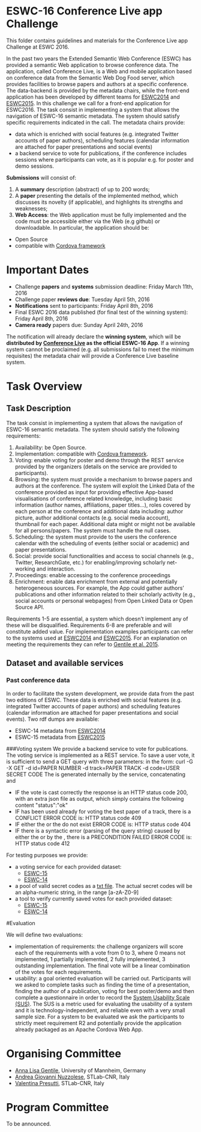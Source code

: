# ESWC-16 Conference Live app Challenge

This folder contains guidelines and materials for the Conference Live app Challenge at ESWC 2016.

In the past two years the Extended Semantic Web Conference (ESWC) has provided a semantic Web application to browse conference data. 
The application, called Conference Live, is a Web and mobile application based on conference data from the Semantic Web Dog Food server, which provides facilities to browse papers and authors at a specific conference. The data-backend is provided by the metadata chairs, while the front-end application has been developed by different teams for [ESWC2014](http://oak.dcs.shef.ac.uk/eswc2014) and [ESWC2015](http://oak.dcs.shef.ac.uk/eswc2015). In this challenge we call for a front-end application for ESWC2016. The task consist in implementing a system that allows the navigation of ESWC-16 semantic metadata. The system should satisfy specific requirements indicated in the call. The metadata chairs provide:

- data which is enriched with social features (e.g. integrated Twitter accounts of paper authors), scheduling features (calendar information are attached for paper presentations and social events)
- a backend service to vote for publications, if the conference includes sessions where participants can vote, as it is popular e.g. for poster and demo sessions.


**Submissions** will consist of:

1. A **summary** description (abstract) of up to 200 words;
2. A **paper** presenting the details of the implemented method, which discusses its novelty (if applicable), and highlights its strengths and weaknesses;
3. **Web Access**: the Web application must be fully implemented and the code must be accessible either via the Web (e.g github) or downloadable. In particular, the application should be:
  - Open Source
  - compatible with [Cordova framework](https://cordova.apache.org/)


# Important Dates

- Challenge **papers** and **systems** submission deadline: Friday March 11th, 2016
- Challenge paper **reviews due**: Tuesday April 5th, 2016
- **Notifications** sent to participants: Friday April 8th, 2016
- Final ESWC 2016 data published (for final test of the winning system): Friday April 8th, 2016
- **Camera ready** papers due: Sunday April 24th, 2016​


The notification will already declare the **winning system**, which will be **distributed by [Conference Live](https://play.google.com/store/apps/developer?id=Conference+Live) as the official ESWC-16 App**. 
If a winning system cannot be proclaimed (e.g. all submissions fail to meet the minimum requisites) the metadata chair will provide a Conference Live baseline system.


# Task Overview

## Task Description

The task consist in implementing a system that allows the navigation of ESWC-16 semantic metadata. The system should satisfy the following requirements:

1. Availability: be Open Source.
2. Implementation: compatible with [Cordova framework](https://cordova.apache.org/).
3. Voting: enable voting for poster and demo through the REST service provided by the organizers (details on the service are provided to participants).
4. Browsing: the system must provide a mechanism to browse papers and authors at the conference. The system will exploit the Linked Data of the conference provided as input for providing effective App-based visualisations of conference related knowledge, including basic information (author names, affiliations, paper titles...), roles covered by each person at the conference and additional data including: author picture, author additional contacts (e.g. social media account), thumbnail for each paper. Additional data might or might not be available for all persons/papers. The system must handle the null cases.
5. Scheduling: the system must provide to the users the conference calendar with the scheduling of events (either social or academic) and paper presentations.
6. Social: provide social functionalities and access to social channels (e.g., Twitter, ResearchGate, etc.) for enabling/improving scholarly net- working and interaction.
7. Proceedings: enable accessing to the conference proceedings
8. Enrichment: enable data enrichment from external and potentially heterogeneous sources. For example, the App could gather authors’ publications and other information related to their scholarly activity (e.g., social accounts or personal webpages) from Open Linked Data or Open Source API.


Requirements 1-5 are essential, a system which doesn’t implement any of these will be disqualified. Requirements 6-8 are preferable and will constitute added value. For implementation examples participants can refer to the systems used at [ESWC2014](http://oak.dcs.shef.ac.uk/eswc2014) and [ESWC2015](http://oak.dcs.shef.ac.uk/eswc2015). For an explanation on meeting the requirements they can refer to [Gentile et al. 2015](∫http://www.www2015.it/documents/proceedings/companion/p1007.pdf).

## Dataset and available services

### Past conference data 
In order to facilitate the system development, we provide data from the past two editions of ESWC.
These data is enriched with social features (e.g. integrated Twitter accounts of paper authors) and scheduling features (calendar information are attached for paper presentations and social events).
Two rdf dumps are available:

  - ESWC-14 metadata from [ESWC2014](./pastConferences_data/eswc2014.rdf)
  - ESWC-15 metadata from [ESWC2015](./pastConferences_data/eswc2015.rdf)

###Voting system 
We provide a backend service to vote for publications. 
The voting service is implemented as a REST service.
To save a user vote, it is sufficient to send a GET query with three parameters: <paper-number> <paper-track> <secret-code> in the form: curl -G -X
GET -d id=PAPER NUMBER -d track=PAPER TRACK -d code=USER SECRET CODE
The <paper-id> is generated internally by the service, concatenating <paper- track> and <paper-number>
- IF the vote is cast correctly the response is an HTTP status code 200, with an extra json file as output, which simply contains the following content "status":"ok"
- IF <secrect-code> has been used already for voting the best paper of a track, there is a CONFLICT ERROR CODE is: HTTP status code 409
- IF either the <paper-id> or the <secrect-code> do not exist ERROR CODE is: HTTP status code 404
- IF there is a syntactic error (parsing of the query string) caused by either the <paper-id> or by the <secrect-code>, there is a PRECONDITION FAILED ERROR CODE is: HTTP status code 412

For testing purposes we provide:
- a voting service for each provided dataset:
  - [ESWC-15](http://wit.istc.cnr.it/eswc2015/vote)
  - [ESWC-14](http://wit.istc.cnr.it/eswc2014/vote)
- a pool of valid secret codes as a [txt file](./voting_resources/voting_tokens.txt). The actual secret codes will be an alpha-numeric string, in the range [a-zA-Z0-9]
- a tool to verify currently saved votes for each provided dataset:
  - [ESWC-15](http://wit.istc.cnr.it/eswc2015/vote/list)
  - [ESWC-14](http://wit.istc.cnr.it/eswc2014/vote/list)


#Evaluation

We will define two evaluations:
- implementation of requirements: the challenge organizers will score each of the requirements with a vote from 0 to 3, where 0 means not implemented, 1 partially implemented, 2 fully implemented, 3 outstanding implementation. The final vote will be a linear combination of the votes for each requirements.
- usability: a goal oriented evaluation will be carried out. Participants will we asked to complete tasks such as finding the time of a presentation, finding the author of a publication, voting for best poster/demo and then complete a questionnaire in order to record the [System Usability Scale (SUS)](http://cui.unige.ch/isi/icle-wiki/_media/ipm:test-suschapt.pdf). The SUS is a metric used for evaluating the usability of a system and it is technology-independent, and reliable even with a very small sample size.
For a system to be evaluated we ask the participants to strictly meet requirement R2 and potentially provide the application already packaged as an Apache Cordova Web App.


# Organising Committee

- [Anna Lisa Gentile](http://dws.informatik.uni-mannheim.de/en/people/researchers/annalisa/), University of Mannheim, Germany
- [Andrea Giovanni Nuzzolese](http://www.cs.unibo.it/~nuzzoles/), STLab-CNR, Italy
- [Valentina Presutti](http://stlab.istc.cnr.it/stlab/User:ValentinaPresutti), STLab-CNR, Italy

# Program Committee

To be announced.


